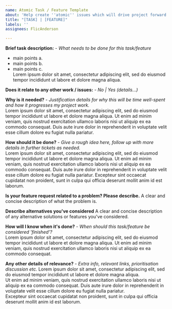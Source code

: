 ```yaml
---
name: Atomic Task / Feature Template
about: 'Help create ''atomic'' issues which will drive project forward. '
title: "[TASK] | [FEATURE]"
labels: ''
assignees: FlicAnderson

---
```


**Brief task description:**  - *What needs to be done for this task/feature*    
  - main points a.     
  - main points b.    
  - main points c.    
Lorem ipsum dolor sit amet, consectetur adipiscing elit, sed do eiusmod tempor incididunt ut labore et dolore magna aliqua. 
 
**Does it relate to any other work / issues:** - *No | Yes (details...)*   

**Why is it needed?** - *Justification details for why this will be time well-spent and how it progresses my project work.*   
Lorem ipsum dolor sit amet, consectetur adipiscing elit, sed do eiusmod tempor incididunt ut labore et dolore magna aliqua. Ut enim ad minim veniam, quis nostrud exercitation ullamco laboris nisi ut aliquip ex ea commodo consequat. Duis aute irure dolor in reprehenderit in voluptate velit esse cillum dolore eu fugiat nulla pariatur.

**How should it be done?** - *Give a rough idea here, follow up with more details in further tickets as needed.*    
Lorem ipsum dolor sit amet, consectetur adipiscing elit, sed do eiusmod tempor incididunt ut labore et dolore magna aliqua. Ut enim ad minim veniam, quis nostrud exercitation ullamco laboris nisi ut aliquip ex ea commodo consequat. Duis aute irure dolor in reprehenderit in voluptate velit esse cillum dolore eu fugiat nulla pariatur. Excepteur sint occaecat cupidatat non proident, sunt in culpa qui officia deserunt mollit anim id est laborum.  

**Is your feature request related to a problem? Please describe.**
A clear and concise description of what the problem is. 

**Describe alternatives you've considered**
A clear and concise description of any alternative solutions or features you've considered.

**How will I know when it's done?** - *When should this task/feature be considered 'finished'?*    
Lorem ipsum dolor sit amet, consectetur adipiscing elit, sed do eiusmod tempor incididunt ut labore et dolore magna aliqua. Ut enim ad minim veniam, quis nostrud exercitation ullamco laboris nisi ut aliquip ex ea commodo consequat.  

**Any other details of relevance?** - *Extra info, relevant links, prioritisation discussion etc.* 
Lorem ipsum dolor sit amet, consectetur adipiscing elit, sed do eiusmod tempor incididunt ut labore et dolore magna aliqua.   
Ut enim ad minim veniam, quis nostrud exercitation ullamco laboris nisi ut aliquip ex ea commodo consequat. Duis aute irure dolor in reprehenderit in voluptate velit esse cillum dolore eu fugiat nulla pariatur.   
Excepteur sint occaecat cupidatat non proident, sunt in culpa qui officia deserunt mollit anim id est laborum.
